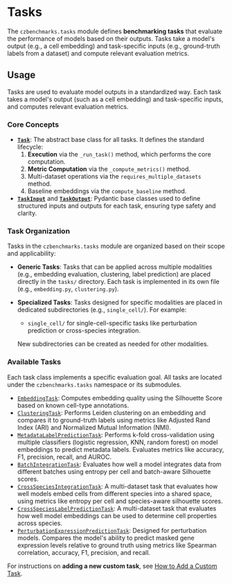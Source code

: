 # Tasks


The `czbenchmarks.tasks` module defines **benchmarking tasks** that evaluate the performance of models based on their outputs. Tasks take a model's output (e.g., a cell embedding) and task-specific inputs (e.g., ground-truth labels from a dataset) and compute relevant evaluation metrics.


## Usage

Tasks are used to evaluate model outputs in a standardized way. Each task takes a model's output (such as a cell embedding) and task-specific inputs, and computes relevant evaluation metrics.

### Core Concepts

- **[`Task`](../autoapi/czbenchmarks/tasks/task/index)**: The abstract base class for all tasks. It defines the standard lifecycle:
    1. **Execution** via the `_run_task()` method, which performs the core computation.
    2. **Metric Computation** via the `_compute_metrics()` method.
    3. Multi-dataset operations via the `requires_multiple_datasets` method.
    4. Baseline embeddings via the `compute_baseline` method.
- **[`TaskInput`](../autoapi/czbenchmarks/tasks/task/index)** and **[`TaskOutput`](../autoapi/czbenchmarks/tasks/task/index)**: Pydantic base classes used to define structured inputs and outputs for each task, ensuring type safety and clarity.

### Task Organization
Tasks in the `czbenchmarks.tasks` module are organized based on their scope and applicability:

- **Generic Tasks**: Tasks that can be applied across multiple modalities (e.g., embedding evaluation, clustering, label prediction) are placed directly in the `tasks/` directory. Each task is implemented in its own file (e.g., `embedding.py`, `clustering.py`).
- **Specialized Tasks**: Tasks designed for specific modalities are placed in dedicated subdirectories (e.g., `single_cell/`). For example:

    - `single_cell/` for single-cell-specific tasks like perturbation prediction or cross-species integration.

    New subdirectories can be created as needed for other modalities.

### Available Tasks

Each task class implements a specific evaluation goal. All tasks are located under the `czbenchmarks.tasks` namespace or its submodules.

- [`EmbeddingTask`](../autoapi/czbenchmarks/tasks/embedding/index): Computes embedding quality using the Silhouette Score based on known cell-type annotations.
- [`ClusteringTask`](../autoapi/czbenchmarks/tasks/clustering/index): Performs Leiden clustering on an embedding and compares it to ground-truth labels using metrics like Adjusted Rand Index (ARI) and Normalized Mutual Information (NMI).
- [`MetadataLabelPredictionTask`](../autoapi/czbenchmarks/tasks/label_prediction/index): Performs k-fold cross-validation using multiple classifiers (logistic regression, KNN, random forest) on model embeddings to predict metadata labels. Evaluates metrics like accuracy, F1, precision, recall, and AUROC.
- [`BatchIntegrationTask`](../autoapi/czbenchmarks/tasks/integration/index): Evaluates how well a model integrates data from different batches using entropy per cell and batch-aware Silhouette scores.
- [`CrossSpeciesIntegrationTask`](../autoapi/czbenchmarks/tasks/single_cell/cross_species/index): A multi-dataset task that evaluates how well models embed cells from different species into a shared space, using metrics like entropy per cell and species-aware silhouette scores.
- [`CrossSpeciesLabelPredictionTask`](../autoapi/czbenchmarks/tasks/single_cell/cross_species_label_prediction/index): A multi-dataset task that evaluates how well model embeddings can be used to determine cell properties across species.
- [`PerturbationExpressionPredictionTask`](../autoapi/czbenchmarks/tasks/single_cell/perturbation_expression_prediction/index): Designed for perturbation models. Compares the model's ability to predict masked gene expression levels relative to ground truth using metrics like Spearman correlation, accuracy, F1, precision, and recall.

For instructions on **adding a new custom task**, see [How to Add a Custom Task](../how_to_guides/add_new_task.md).
